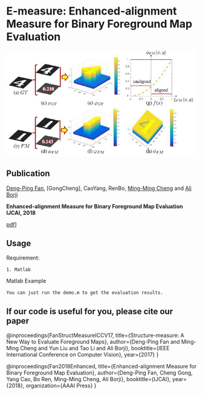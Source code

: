 # E-measure: Enhanced-alignment Measure for Binary Foreground Map Evaluation

![alt tag](E-measure.jpg)

## Publication
[Deng-Ping Fan](http://dpfan.net), [GongCheng], CaoYang, RenBo, [Ming-Ming Cheng](http://mmcheng.net) and [Ali Borji](http://crcv.ucf.edu/people/faculty/Borji/)

**Enhanced-alignment Measure for Binary Foreground Map Evaluation**  **IJCAI, 2018** 

[pdf](https://arxiv.org/abs/1805.10421)]

## Usage

Requirement:
  
    1. Matlab
    
Matlab Example
    
    You can just run the demo.m to get the evaluation results.

## If our code is useful for you, please cite our paper
@inproceedings{FanStructMeasureICCV17,
  title={Structure-measure: A New Way to Evaluate Foreground Maps},
  author={Deng-Ping Fan and Ming-Ming Cheng and Yun Liu and Tao Li and Ali Borji},
  booktitle={IEEE International Conference on Computer Vision},
  year={2017}
}

@inproceedings{Fan2018Enhanced,
   title={Enhanced-alignment Measure for Binary Foreground Map Evaluation},
   author={Deng-Ping Fan, Cheng Gong, Yang Cao, Bo Ren, Ming-Ming Cheng, Ali Borji},
   booktitle={IJCAI},
   year={2018},
   organization={AAAI Press}
}
